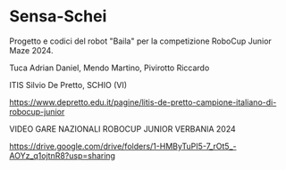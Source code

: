 # Sensa-Schei

Progetto e codici del robot "Baila" per la competizione RoboCup Junior Maze 2024.

Tuca Adrian Daniel, Mendo Martino, Pivirotto Riccardo

ITIS Silvio De Pretto, SCHIO (VI)

https://www.depretto.edu.it/pagine/litis-de-pretto-campione-italiano-di-robocup-junior

VIDEO GARE NAZIONALI ROBOCUP JUNIOR VERBANIA 2024

https://drive.google.com/drive/folders/1-HMByTuPI5-7_rOt5_-AOYz_q1ojtnR8?usp=sharing
